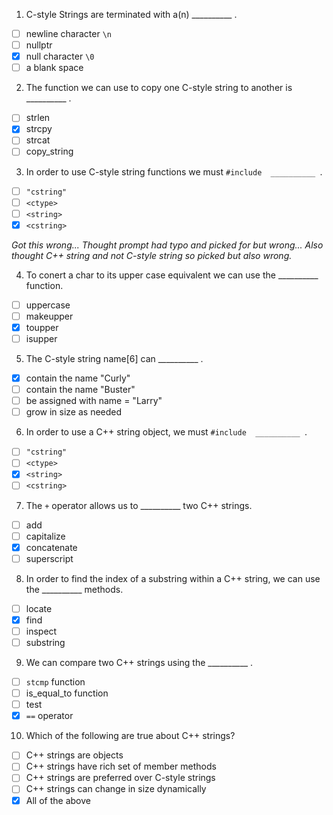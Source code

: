 1. C-style Strings are terminated with a(n) __________ .

- [ ] newline character `\n`
- [ ] nullptr
- [x] null character `\0`
- [ ] a blank space

2. The function we can use to copy one C-style string to another is  __________ .

- [ ] strlen
- [x] strcpy
- [ ] strcat
- [ ] copy_string

3. In order to use C-style string functions we must `#include  __________ `.

- [ ] `"cstring"`
- [ ] `<ctype>`
- [ ] `<string>`
- [x] `<cstring>`

*Got this wrong... Thought prompt had typo and picked <ctype> for <cctype> but wrong... Also thought C++ string and not C-style string so picked <string> but also wrong.*

4. To conert a char to its upper case equivalent we can use the  __________ function.

- [ ] uppercase
- [ ] makeupper
- [x] toupper
- [ ] isupper

5. The C-style string name[6] can  __________ .

- [x] contain the name "Curly"
- [ ] contain the name "Buster"
- [ ] be assigned with name = "Larry"
- [ ] grow in size as needed

6. In order to use a C++ string object, we must `#include  __________ `.

- [ ] `"cstring"`
- [ ] `<ctype>`
- [x] `<string>`
- [ ] `<cstring>`

7. The `+` operator allows us to __________ two C++ strings.

- [ ] add
- [ ] capitalize
- [x] concatenate
- [ ] superscript

8. In order to find the index of a substring within a C++ string, we can use the __________ methods.

- [ ] locate
- [x] find
- [ ] inspect
- [ ] substring

9. We can compare two C++ strings using the __________ .

- [ ] `stcmp` function
- [ ] is_equal_to function
- [ ] test
- [x] `==` operator

10. Which of the following are true about C++ strings?

- [ ] C++ strings are objects
- [ ] C++ strings have rich set of member methods
- [ ] C++ strings are preferred over C-style strings
- [ ] C++ strings can change in size dynamically
- [x] All of the above
